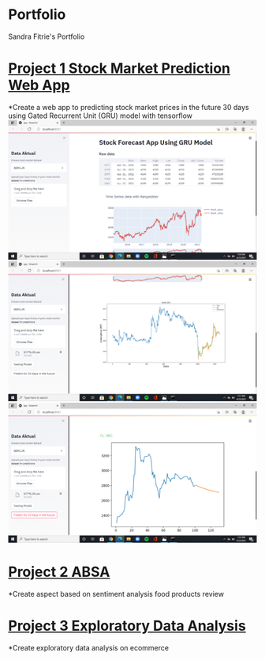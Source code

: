 # Portfolio
Sandra Fitrie's Portfolio
# [Project 1 Stock Market Prediction Web App](https://github.com/sandrafitrie/MLWebApp)

*Create a web app to predicting stock market prices in the future 30 days using Gated Recurrent Unit (GRU) model with tensorflow 
![](https://github.com/sandrafitrie/Portfolio/blob/main/Screenshot%20(36).png)
![](https://github.com/sandrafitrie/Portfolio/blob/main/Screenshot%20(37).png)
![](https://github.com/sandrafitrie/Portfolio/blob/main/Screenshot%20(38).png)
# [Project 2 ABSA](https://github.com/sandrafitrie/Absa)

*Create aspect based on sentiment analysis food products review 

# [Project 3 Exploratory Data Analysis](https://github.com/sandrafitrie/EDA)

*Create exploratory data analysis on ecommerce

